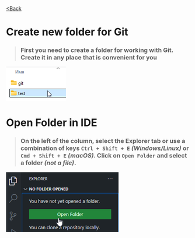 [<Back](/readme.en_en.md)

# Create new folder for Git

>### First you need to create a folder for working with Git. Create it in any place that is convenient for you

![](assets/2.%20Создаем%20папку%20Git%20и%20добавляем%20в%20VS%20Code/выбираем%20папку.png)

# Open Folder in IDE

>### On the left of the column, select the Explorer tab or use a combination of keys `Ctrl + Shift + E` _(Windows/Linux)_ or `Cmd + Shift + E` _(macOS)_. Click on `Open Folder` and select a folder _(not a file)_.

![](/assets/2.%20Создаем%20папку%20Git%20и%20добавляем%20в%20VS%20Code/добавить%20папку%20в%20гит.png)